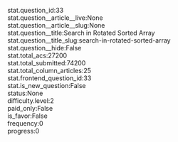 stat.question_id:33  
stat.question__article__live:None  
stat.question__article__slug:None  
stat.question__title:Search in Rotated Sorted Array  
stat.question__title_slug:search-in-rotated-sorted-array  
stat.question__hide:False  
stat.total_acs:27200  
stat.total_submitted:74200  
stat.total_column_articles:25  
stat.frontend_question_id:33  
stat.is_new_question:False  
status:None  
difficulty.level:2  
paid_only:False  
is_favor:False  
frequency:0  
progress:0  
